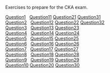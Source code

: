 Exercises to prepare for the CKA exam.

[Question1](question1/question1.md)&nbsp;&nbsp;    [Question11](question11/question11.md)   [Question21](question21/question21.md)  [Question31](question31/question31.md)<br>
[Question2](question2/question2.md)&nbsp;&nbsp;    [Question12](question12/question12.md)   [Question22](question22/question22.md)  [Question32](question32/question32.md)<br>
[Question3](question3/question3.md)&nbsp;&nbsp;    [Question13](question13/question13.md)   [Question23](question23/question23.md) <br>
[Question4](question4/question4.md)&nbsp;&nbsp;    [Question14](question14/question14.md)   [Question24](question24/question24.md) <br>
[Question5](question5/question5.md)&nbsp;&nbsp;    [Question15](question15/question15.md)   [Question25](question25/question25.md) <br>
[Question6](question6/question6.md)&nbsp;&nbsp;    [Question16](question16/question16.md)   [Question26](question26/question26.md) <br>
[Question7](question7/question7.md)&nbsp;&nbsp; [Question17](question17/question17.md)      [Question27](question27/question27.md) <br>
[Question8](question8/question8.md)&nbsp;&nbsp; [Question18](question18/question18.md)      [Question28](question28/question28.md) <br>
[Question9](question9/question9.md)&nbsp;&nbsp; [Question19](question19/question19.md)      [Question29](question29/question29.md) <br>
[Question10](question10/question10.md)&nbsp;[Question20](question20/question20.md)          [Question30](question30/question30.md) <br>